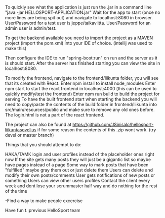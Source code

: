 To quickly see what the application is just run the .jar in a command line "java -jar HELLOSPORT-APPLICATION.jar"
Wait for the app to start (once no more lines are being spit out) and navigate to localhost:8080 in browser.
User/Password for a test user is jeppe/taikaviitta.
User/Password for an admin user is admin/test.


To get the backend available you need to import the project as a MAVEN project (import the pom.xml) into your IDE of choice. (intellij was used to make this)

Then configure the IDE to run "spring-boot:run" on run and the server as it is should start. 
After the server has finished starting you can view the site in localhost:8080.


To modify the frontend, navigate to the frontend/liikunta folder, you will see that its created with React.
Enter npm install to install node_modules
Enter npm start to start the react frontend in localhost:4000 (this can be used to quickly modify/test the frontend)
Enter npm run build to build the project for serving
To have the built frontend start when starting the backend you will need to copy/paste the contents of the build folder in frontend/liikunta 
into src/main/resources/public and make sure to remove any old ones before. The login.html is not a part of the react frontend.


The project can also be found at https://github.com/JSinisalo/hellosport-liikuntasovellus if for some reason the contents of this .zip wont work. (try devel or master branch)



Things that you should attempt to do:

HAKA/TAMK login and user profiles instead of the placeholder ones right now
If the site gets many posts they will just be a gigantic list so maybe have pages instead of a page
Some way to mark posts that have been "fulfilled" maybe gray them out or just delete them
Users can delete and modify their own posts/comments
User gets notifications of new posts or something
Users can view other users profiles
Contact the client every week and dont lose your scrummaster half way and do nothing for the rest of the time

-Find a way to make people excercise 


Have fun t. previous HelloSport team
